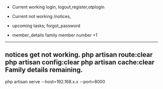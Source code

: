 - Current working
login, logout,register,otplogin

- Current not working
/notices,

- upcoming tasks;
forgot_password
- member_details family member number +1
---
notices get not working.
php artisan route:clear
php artisan config:clear
php artisan cache:clear
Family details remaining.
---
php artisan serve --host=192.168.x.x --port=8000
